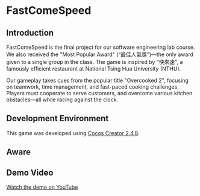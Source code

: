 # FastComeSpeed

## Introduction
FastComeSpeed is the final project for our software engineering lab course. We also received the "Most Popular Award" (“最佳人氣獎”)—the only award given to a single group in the class. The game is inspired by "快來速", a famously efficient restaurant at National Tsing Hua University (NTHU).

Our gameplay takes cues from the popular title "Overcooked 2", focusing on teamwork, time management, and fast-paced cooking challenges. Players must cooperate to serve customers, and overcome various kitchen obstacles—all while racing against the clock.

## Development Environment
This game was developed using [Cocos Creator 2.4.8](https://www.cocos.com/en/creator).

## Aware


## Demo Video
[Watch the demo on YouTube](https://youtu.be/Yj3yRsCDkm8?si=QoSEyl293Ap5Ne8w)
